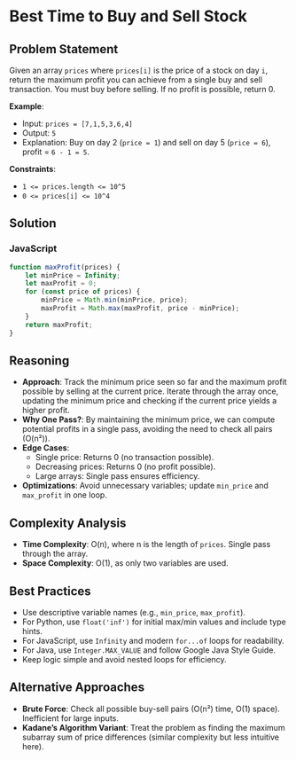 # Best Time to Buy and Sell Stock

## Problem Statement
Given an array `prices` where `prices[i]` is the price of a stock on day `i`, return the maximum profit you can achieve from a single buy and sell transaction. You must buy before selling. If no profit is possible, return 0.

**Example**:
- Input: `prices = [7,1,5,3,6,4]`
- Output: `5`
- Explanation: Buy on day 2 (`price = 1`) and sell on day 5 (`price = 6`), profit = `6 - 1 = 5`.

**Constraints**:
- `1 <= prices.length <= 10^5`
- `0 <= prices[i] <= 10^4`

## Solution

### JavaScript
```javascript
function maxProfit(prices) {
    let minPrice = Infinity;
    let maxProfit = 0;
    for (const price of prices) {
        minPrice = Math.min(minPrice, price);
        maxProfit = Math.max(maxProfit, price - minPrice);
    }
    return maxProfit;
}
```

## Reasoning
- **Approach**: Track the minimum price seen so far and the maximum profit possible by selling at the current price. Iterate through the array once, updating the minimum price and checking if the current price yields a higher profit.
- **Why One Pass?**: By maintaining the minimum price, we can compute potential profits in a single pass, avoiding the need to check all pairs (O(n²)).
- **Edge Cases**:
  - Single price: Returns 0 (no transaction possible).
  - Decreasing prices: Returns 0 (no profit possible).
  - Large arrays: Single pass ensures efficiency.
- **Optimizations**: Avoid unnecessary variables; update `min_price` and `max_profit` in one loop.

## Complexity Analysis
- **Time Complexity**: O(n), where n is the length of `prices`. Single pass through the array.
- **Space Complexity**: O(1), as only two variables are used.

## Best Practices
- Use descriptive variable names (e.g., `min_price`, `max_profit`).
- For Python, use `float('inf')` for initial max/min values and include type hints.
- For JavaScript, use `Infinity` and modern `for...of` loops for readability.
- For Java, use `Integer.MAX_VALUE` and follow Google Java Style Guide.
- Keep logic simple and avoid nested loops for efficiency.

## Alternative Approaches
- **Brute Force**: Check all possible buy-sell pairs (O(n²) time, O(1) space). Inefficient for large inputs.
- **Kadane’s Algorithm Variant**: Treat the problem as finding the maximum subarray sum of price differences (similar complexity but less intuitive here).